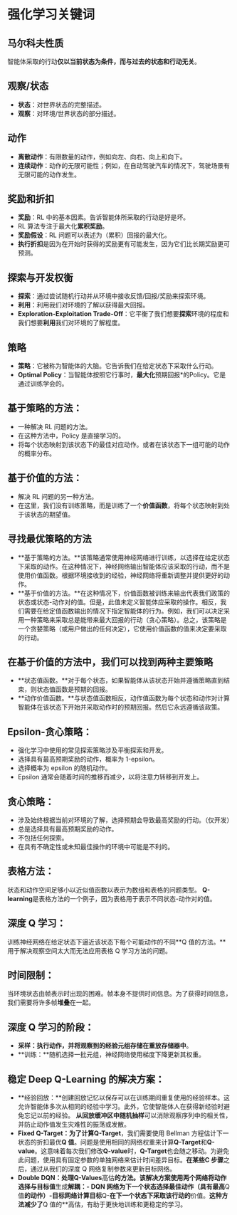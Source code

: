 # 强化学习关键词

## 马尔科夫性质

智能体采取的行动**仅以当前状态为条件，而与过去的状态和行动无关**。

## 观察/状态

- **状态**：对世界状态的完整描述。
- **观察**：对环境/世界状态的部分描述。

## 动作

- **离散动作**：有限数量的动作，例如向左、向右、向上和向下。
- **连续动作**：动作的无限可能性；例如，在自动驾驶汽车的情况下，驾驶场景有无限可能的动作发生。

## 奖励和折扣

- **奖励**：RL 中的基本因素。告诉智能体所采取的行动是好是坏。
- RL 算法专注于最大化**累积奖励**。
- **奖励假设**：RL 问题可以表述为（累积）回报的最大化。
- **执行折扣**是因为在开始时获得的奖励更有可能发生，因为它们比长期奖励更可预测。

## 探索与开发权衡

- **探索**：通过尝试随机行动并从环境中接收反馈/回报/奖励来探索环境。
- **利用**：利用我们对环境的了解以获得最大回报。
- **Exploration-Exploitation Trade-Off**：它平衡了我们想要**探索**环境的程度和我们想要**利用**我们对环境的了解程度。

## 策略

- **策略**：它被称为智能体的大脑。它告诉我们在给定状态下采取什么行动。
- **Optimal Policy**：当智能体按照它行事时，**最大化**预期回报*的Policy。它是通过训练学会的。

## 基于策略的方法：

- 一种解决 RL 问题的方法。
- 在这种方法中，Policy 是直接学习的。
- 将每个状态映射到该状态下的最佳对应动作。或者在该状态下一组可能的动作的概率分布。

## 基于价值的方法：

- 解决 RL 问题的另一种方法。
- 在这里，我们没有训练策略，而是训练了一个**价值函数**，将每个状态映射到处于该状态的期望值。

## 寻找最优策略的方法

- **基于策略的方法。**该策略通常使用神经网络进行训练，以选择在给定状态下采取的动作。在这种情况下，神经网络输出智能体应该采取的行动，而不是使用价值函数。根据环境接收到的经验，神经网络将重新调整并提供更好的动作。
- **基于价值的方法。**在这种情况下，价值函数被训练来输出代表我们政策的状态或状态-动作对的值。但是，此值未定义智能体应采取的操作。相反，我们需要在给定值函数输出的情况下指定智能体的行为。例如，我们可以决定采用一种策略来采取总是能带来最大回报的行动（贪心策略）。总之，该策略是一个贪婪策略（或用户做出的任何决定），它使用价值函数的值来决定要采取的行动。

## 在基于价值的方法中，我们可以找到两种主要策略

- **状态值函数。**对于每个状态，如果智能体从该状态开始并遵循策略直到结束，则状态值函数是预期的回报。
- **动作价值函数。**与状态值函数相反，动作值函数为每个状态和动作对计算智能体在该状态下开始并采取动作时的预期回报。然后它永远遵循该政策。

## Epsilon-贪心策略：

- 强化学习中使用的常见探索策略涉及平衡探索和开发。
- 选择具有最高预期奖励的动作，概率为 1-epsilon。
- 选择概率为 epsilon 的随机动作。
- Epsilon 通常会随着时间的推移而减少，以将注意力转移到开发上。

## 贪心策略：

- 涉及始终根据当前对环境的了解，选择预期会导致最高奖励的行动。（仅开发）
- 总是选择具有最高预期奖励的动作。
- 不包括任何探索。
- 在具有不确定性或未知最佳操作的环境中可能是不利的。

## **表格方法：**

状态和动作空间足够小以近似值函数以表示为数组和表格的问题类型。 **Q-learning**是表格方法的一个例子，因为表格用于表示不同状态-动作对的值。

## **深度 Q 学习：**

训练神经网络在给定状态下逼近该状态下每个可能动作的不同**Q 值的方法。**用于解决观察空间太大而无法应用表格 Q 学习方法的问题。

## **时间限制：**

当环境状态由帧表示时出现的困难。帧本身不提供时间信息。为了获得时间信息，我们需要将许多帧**堆叠**在一起。

## **深度 Q 学习的阶段：**

- **采样：**执行动作，并将观察到的经验元组存储在**重放存储器中**。
- **训练：**随机选择一批元组，神经网络使用梯度下降更新其权重。

## **稳定 Deep Q-Learning 的解决方案：**

- **经验回放：**创建回放记忆以保存可以在训练期间重复使用的经验样本。这允许智能体多次从相同的经验中学习。此外，它使智能体人在获得新经验时避免忘记以前的经验。 **从回放缓冲区中随机抽样**可以消除观察序列中的相关性，并防止动作值发生灾难性的振荡或发散。
- **Fixed Q-Target：**为了计算**Q-Target**，我们需要使用 Bellman 方程估计下一状态的折扣最优**Q 值**。问题是使用相同的网络权重来计算**Q-Target**和**Q-value**。这意味着每次我们修改**Q-value**时，**Q-Target**也会随之移动。为避免此问题，使用具有固定参数的单独网络来估计时间差异目标。**在某些C 步骤**之后，通过从我们的深度 Q 网络复制参数来更新目标网络。
- **Double DQN：**处理**Q-Values**高估**的方法。该解决方案使用两个网络将动作选择与目标值**生成**解耦：- **DQN 网络**为下一个状态选择最佳动作（具有最高**Q 值**的动作）-**目标网络**计算目标**Q-**在下一个状态下采取该行动的**价值。**这种方法减少了**Q 值的**高估，有助于更快地训练和更稳定的学习。
